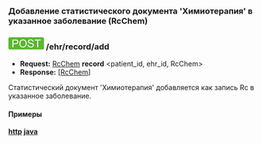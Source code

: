 ### Добавление статистического документа 'Химиотерапия' в указанное заболевание (RcChem)

### ![POST](../../../../../img/post.png) /ehr/record/add
* **Request:** [RcChem](../../../../../types/types.md#Rc.RcChem) **record** <patient_id, ehr_id, RcChem>
* **Response:** [[RcChem](../../../../../types/types.md#Rc.RcChem)]

Статистический документ 'Химиотерапия' добавляется как запись Rc в указанное заболевание.

#### Примеры
**[http](../examples/RcChem/add.md) [java](../examples/RcChem/addJava.md)**
